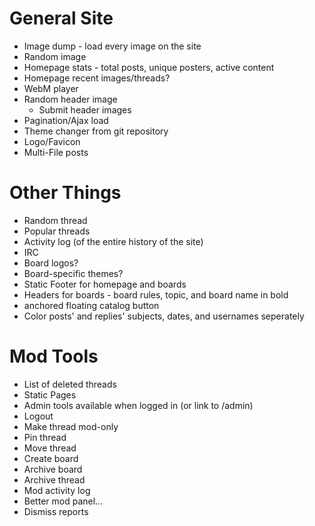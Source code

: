 # General Site
* Image dump - load every image on the site
* Random image
* Homepage stats - total posts, unique posters, active content
* Homepage recent images/threads?
* WebM player
* Random header image
  * Submit header images
* Pagination/Ajax load
* Theme changer from git repository
* Logo/Favicon
* Multi-File posts


# Other Things
* Random thread
* Popular threads
* Activity log (of the entire history of the site)
* IRC
* Board logos?
* Board-specific themes?
* Static Footer for homepage and boards
* Headers for boards - board rules, topic, and board name in bold
* anchored floating catalog button
* Color posts' and replies' subjects, dates, and usernames seperately

# Mod Tools
* List of deleted threads
* Static Pages
* Admin tools available when logged in (or link to /admin)
* Logout
* Make thread mod-only
* Pin thread
* Move thread
* Create board
* Archive board
* Archive thread
* Mod activity log
* Better mod panel...
* Dismiss reports
